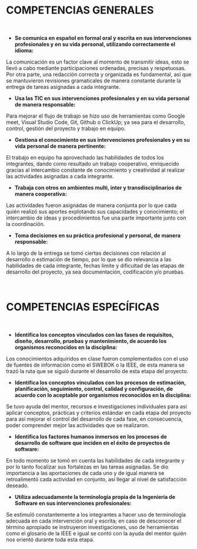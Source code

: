 # COMPETENCIAS GENERALES
<br>

* **Se comunica en español en formal oral y escrita en sus intervenciones profesionales y en su vida personal, utilizando correctamente el idioma:**

 La comunicación es un factor clave al momento de transmitir ideas, esto se llevó a cabo mediante participaciones ordenadas, precisas y respetuosas. Por otra parte, una redacción correcta y organizada es fundamental, así que se mantuvieron revisiones gramaticales de manera constante durante la entrega de tareas asignadas a cada integrante.

 * **Usa las TIC en sus intervenciones profesionales y en su vida personal de manera responsable:**

 Para mejorar el flujo de trabajo se hizo uso de herramientas como Google meet, Visual Studio Code, Git, Github o ClickUp; ya sea para el desarrollo, control, gestión del proyecto y trabajo en equipo.

 * **Gestiona el conocimiento en sus intervenciones profesionales y en su vida personal de manera pertinente:**

 El trabajo en equipo ha aprovechado las habilidades de todos los integrantes, dando como resultado un trabajo cooperativo, enriquecido gracias al intercambio constante de conocimiento y creatividad al realizar las actividades asignadas a cada integrante.

 * **Trabaja con otros en ambientes multi, inter y transdisciplinarios de manera cooperativa:**

 Las actividades fueron asignadas de manera conjunta por lo que cada quién realizó sus aportes explotando sus capacidades y conocimiento; el intercambio de ideas y procedimientos fue una parte importante junto con la coordinación.

 * **Toma decisiones en su práctica profesional y personal, de manera responsable:**

 A lo largo de la entrega se tomó ciertas decisiones con relación al desarrollo o estimación de tiempo, por lo que se dio relevancia a las habilidades de cada integrante, fechas límite y dificultad de las etapas de desarrollo del proyecto, ya sea documentación, codificación y/o pruebas.

<br> 

# COMPETENCIAS ESPECÍFICAS
<br>

* **Identifica los conceptos vinculados con las fases de requisitos, diseño, desarrollo, pruebas y mantenimiento, de acuerdo los organismos reconocidos en la disciplina:**

Los conocimientos adquiridos en clase fueron complementados con el uso de fuentes de información como el SWEBOK o la IEEE, de esta manera se trazó la ruta que se siguió durante el desarrollo de esta etapa del proyecto. 

* **Identifica los conceptos vinculados con los procesos de estimación, planificación, seguimiento, control, calidad y configuración, de acuerdo con lo aceptable por organismos reconocidos en la disciplina:**

Se tuvo ayuda del mentor, recursos e investigaciones individuales para así aplicar conceptos, prácticas y criterios estándar en cada etapa del proyecto para así mejorar el control del desarrollo de cada fase, en consecuencia, poder comprender mejor las actividades que se realizaron.

* **Identifica los factores humanos inmersos en los procesos de desarrollo de software que inciden en el éxito de proyectos de software:**

En todo momento se tomó en cuenta las habilidades de cada integrante y por lo tanto focalizar sus fortalezas en las tareas asignadas. Se dio importancia a las aportaciones de cada uno y de igual manera se retroalimentó cada actividad en conjunto, así llegar al nivel de satisfacción deseado.

* **Utiliza adecuadamente la terminología propia de la Ingeniería de Software en sus intervenciones profesionales:**

Se estimuló constantemente a los integrantes a hacer uso de terminología adecuada en cada intervención oral y escrita; en caso de desconocer el término apropiado se instruyeron investigaciones, uso de herramientas como el glosario de la IEEE e igual se contó con la ayuda del mentor quién nos orientó durante toda esta etapa.

<br>